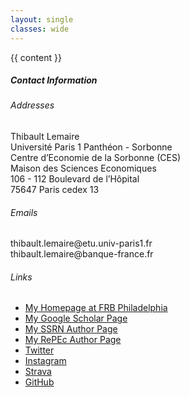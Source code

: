 ```yaml
---
layout: single
classes: wide
---
```


{{ content }}

<h5>Contact Information</h5>

<h6>Addresses</h6>
<div class="norm">Thibault Lemaire<br>
Université Paris 1 Panthéon - Sorbonne<br>
Centre d’Economie de la Sorbonne (CES)<br>
Maison des Sciences Economiques<br>
106 - 112 Boulevard de l’Hôpital<br>
75647 Paris cedex 13</div>

<h6>Emails</h6>
<div class="norm">thibault.lemaire@etu.univ-paris1.fr</div>
<div class="norm">thibault.lemaire@banque-france.fr</div>

<h6>Links</h6>
<ul>
<li class="li1"><a href="https://www.philadelphiafed.org/research-and-data/economists/nakajima/">My Homepage at FRB Philadelphia</a></li>
<li class="lic"><a href="https://scholar.google.com/citations?user=QAnTLE8AAAAJ&hl=en">My Google Scholar Page</a></li>
<li class="lic"><a href="https://papers.ssrn.com/sol3/cf_dev/AbsByAuth.cfm?per_id=328967">My SSRN Author Page</a></li>
<li class="lic"><a href="https://ideas.repec.org/e/pna79.html">My RePEc Author Page</a></li>
<li class="lic"><a href="https://twitter.com/makotonkjm">Twitter</a></li>
<li class="lic"><a href="https://instagram.com/makotonkjm">Instagram</a></li>
<li class="lic"><a href="https://www.strava.com/athletes/8744003">Strava</a></li>
<li class="lic"><a href="https://github.com/makotonakajima">GitHub</a></li> 
</ul>
